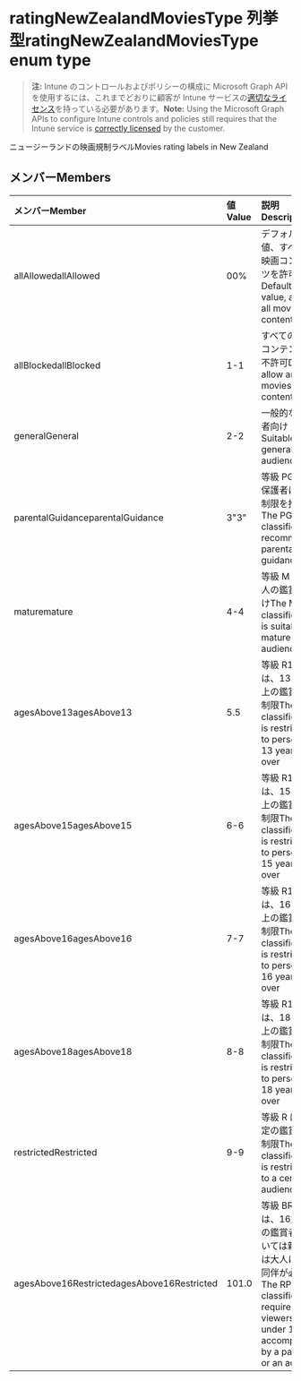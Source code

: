 # <a name="ratingnewzealandmoviestype-enum-type"></a><span data-ttu-id="b6531-101">ratingNewZealandMoviesType 列挙型</span><span class="sxs-lookup"><span data-stu-id="b6531-101">ratingNewZealandMoviesType enum type</span></span>

> <span data-ttu-id="b6531-102">**注:** Intune のコントロールおよびポリシーの構成に Microsoft Graph API を使用するには、これまでどおりに顧客が Intune サービスの[適切なライセンス](https://go.microsoft.com/fwlink/?linkid=839381)を持っている必要があります。</span><span class="sxs-lookup"><span data-stu-id="b6531-102">**Note:** Using the Microsoft Graph APIs to configure Intune controls and policies still requires that the Intune service is [correctly licensed](https://go.microsoft.com/fwlink/?linkid=839381) by the customer.</span></span>

<span data-ttu-id="b6531-103">ニュージーランドの映画規制ラベル</span><span class="sxs-lookup"><span data-stu-id="b6531-103">Movies rating labels in New Zealand</span></span>
## <a name="members"></a><span data-ttu-id="b6531-104">メンバー</span><span class="sxs-lookup"><span data-stu-id="b6531-104">Members</span></span>
|<span data-ttu-id="b6531-105">メンバー</span><span class="sxs-lookup"><span data-stu-id="b6531-105">Member</span></span>|<span data-ttu-id="b6531-106">値</span><span class="sxs-lookup"><span data-stu-id="b6531-106">Value</span></span>|<span data-ttu-id="b6531-107">説明</span><span class="sxs-lookup"><span data-stu-id="b6531-107">Description</span></span>|
|:---|:---|:---|
|<span data-ttu-id="b6531-108">allAllowed</span><span class="sxs-lookup"><span data-stu-id="b6531-108">allAllowed</span></span>|<span data-ttu-id="b6531-109">0</span><span class="sxs-lookup"><span data-stu-id="b6531-109">0%</span></span>|<span data-ttu-id="b6531-110">デフォルト値、すべての映画コンテンツを許可</span><span class="sxs-lookup"><span data-stu-id="b6531-110">Default value, allow all movies content</span></span>|
|<span data-ttu-id="b6531-111">allBlocked</span><span class="sxs-lookup"><span data-stu-id="b6531-111">allBlocked</span></span>|<span data-ttu-id="b6531-112">1</span><span class="sxs-lookup"><span data-stu-id="b6531-112">-1</span></span>|<span data-ttu-id="b6531-113">すべての映画コンテンツを不許可</span><span class="sxs-lookup"><span data-stu-id="b6531-113">Do not allow any movies content</span></span>|
|<span data-ttu-id="b6531-114">general</span><span class="sxs-lookup"><span data-stu-id="b6531-114">General</span></span>|<span data-ttu-id="b6531-115">2</span><span class="sxs-lookup"><span data-stu-id="b6531-115">-2</span></span>|<span data-ttu-id="b6531-116">一般的な鑑賞者向け</span><span class="sxs-lookup"><span data-stu-id="b6531-116">Suitable for general audience</span></span>|
|<span data-ttu-id="b6531-117">parentalGuidance</span><span class="sxs-lookup"><span data-stu-id="b6531-117">parentalGuidance</span></span>|<span data-ttu-id="b6531-118">3</span><span class="sxs-lookup"><span data-stu-id="b6531-118">"3"</span></span>|<span data-ttu-id="b6531-119">等級 PG は、保護者による制限を推奨</span><span class="sxs-lookup"><span data-stu-id="b6531-119">The PG classification recommends parental guidance</span></span>|
|<span data-ttu-id="b6531-120">mature</span><span class="sxs-lookup"><span data-stu-id="b6531-120">mature</span></span>|<span data-ttu-id="b6531-121">4</span><span class="sxs-lookup"><span data-stu-id="b6531-121">-4</span></span>|<span data-ttu-id="b6531-122">等級 M は成人の鑑賞者向け</span><span class="sxs-lookup"><span data-stu-id="b6531-122">The M classification is suitable for mature audience</span></span>|
|<span data-ttu-id="b6531-123">agesAbove13</span><span class="sxs-lookup"><span data-stu-id="b6531-123">agesAbove13</span></span>|<span data-ttu-id="b6531-124">5</span><span class="sxs-lookup"><span data-stu-id="b6531-124">.5</span></span>|<span data-ttu-id="b6531-125">等級 R13 は、13 歳以上の鑑賞者に制限</span><span class="sxs-lookup"><span data-stu-id="b6531-125">The R13 classification is restricted to persons 13 years and over</span></span>|
|<span data-ttu-id="b6531-126">agesAbove15</span><span class="sxs-lookup"><span data-stu-id="b6531-126">agesAbove15</span></span>|<span data-ttu-id="b6531-127">6</span><span class="sxs-lookup"><span data-stu-id="b6531-127">-6</span></span>|<span data-ttu-id="b6531-128">等級 R15 は、15 歳以上の鑑賞者に制限</span><span class="sxs-lookup"><span data-stu-id="b6531-128">The R15 classification is restricted to persons 15 years and over</span></span>|
|<span data-ttu-id="b6531-129">agesAbove16</span><span class="sxs-lookup"><span data-stu-id="b6531-129">agesAbove16</span></span>|<span data-ttu-id="b6531-130">7</span><span class="sxs-lookup"><span data-stu-id="b6531-130">-7</span></span>|<span data-ttu-id="b6531-131">等級 R16 は、16 歳以上の鑑賞者に制限</span><span class="sxs-lookup"><span data-stu-id="b6531-131">The R16 classification is restricted to persons 16 years and over</span></span>|
|<span data-ttu-id="b6531-132">agesAbove18</span><span class="sxs-lookup"><span data-stu-id="b6531-132">agesAbove18</span></span>|<span data-ttu-id="b6531-133">8</span><span class="sxs-lookup"><span data-stu-id="b6531-133">-8</span></span>|<span data-ttu-id="b6531-134">等級 R18 は、18 歳以上の鑑賞者に制限</span><span class="sxs-lookup"><span data-stu-id="b6531-134">The R18 classification is restricted to persons 18 years and over</span></span>|
|<span data-ttu-id="b6531-135">restricted</span><span class="sxs-lookup"><span data-stu-id="b6531-135">Restricted</span></span>|<span data-ttu-id="b6531-136">9</span><span class="sxs-lookup"><span data-stu-id="b6531-136">-9</span></span>|<span data-ttu-id="b6531-137">等級 R は、特定の鑑賞者に制限</span><span class="sxs-lookup"><span data-stu-id="b6531-137">The R classification is restricted to a certain audience</span></span>|
|<span data-ttu-id="b6531-138">agesAbove16Restricted</span><span class="sxs-lookup"><span data-stu-id="b6531-138">agesAbove16Restricted</span></span>|<span data-ttu-id="b6531-139">10</span><span class="sxs-lookup"><span data-stu-id="b6531-139">1.0</span></span>|<span data-ttu-id="b6531-140">等級 BR16 は、16歳未満の鑑賞者については親または大人による同伴が必要</span><span class="sxs-lookup"><span data-stu-id="b6531-140">The RP16 classification requires viewers under 16 accompanied by a parent or an adult</span></span>|



